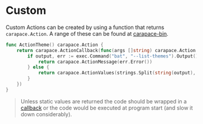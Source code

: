 # Custom

Custom Actions can be created by using a function that returns `carapace.Action`. A range of these can be found at [carapace-bin](https://pkg.go.dev/github.com/rsteube/carapace-bin/pkg/actions).

```go
func ActionTheme() carapace.Action {
	return carapace.ActionCallback(func(args []string) carapace.Action {
		if output, err := exec.Command("bat", "--list-themes").Output(); err != nil {
			return carapace.ActionMessage(err.Error())
		} else {
			return carapace.ActionValues(strings.Split(string(output), "\n")...)
		}
	})
}
```

> Unless static values are returned the code should be wrapped in a  [callback](./actionCallback.md) or the code would be executed at program start (and slow it down considerably).
